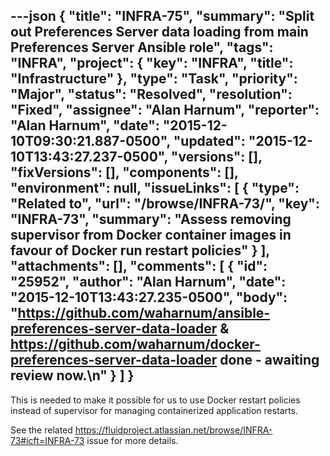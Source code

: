 ---json
{
  "title": "INFRA-75",
  "summary": "Split out Preferences Server data loading from main Preferences Server Ansible role",
  "tags": "INFRA",
  "project": {
    "key": "INFRA",
    "title": "Infrastructure"
  },
  "type": "Task",
  "priority": "Major",
  "status": "Resolved",
  "resolution": "Fixed",
  "assignee": "Alan Harnum",
  "reporter": "Alan Harnum",
  "date": "2015-12-10T09:30:21.887-0500",
  "updated": "2015-12-10T13:43:27.237-0500",
  "versions": [],
  "fixVersions": [],
  "components": [],
  "environment": null,
  "issueLinks": [
    {
      "type": "Related to",
      "url": "/browse/INFRA-73/",
      "key": "INFRA-73",
      "summary": "Assess removing supervisor from Docker container images in favour of Docker run restart policies"
    }
  ],
  "attachments": [],
  "comments": [
    {
      "id": "25952",
      "author": "Alan Harnum",
      "date": "2015-12-10T13:43:27.235-0500",
      "body": "<https://github.com/waharnum/ansible-preferences-server-data-loader> & <https://github.com/waharnum/docker-preferences-server-data-loader> done - awaiting review now.\n"
    }
  ]
}
---
This is needed to make it possible for us to use Docker restart policies instead of supervisor for managing containerized application restarts.

See the related <https://fluidproject.atlassian.net/browse/INFRA-73#icft=INFRA-73> issue for more details.

        